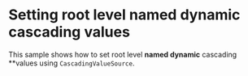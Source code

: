 # Setting root level **named** dynamic cascading values

This sample shows how to set root level **named dynamic** cascading **values using `CascadingValueSource`.
